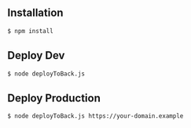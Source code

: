 ## Installation
```bash
$ npm install 
```

## Deploy Dev
```bash
$ node deployToBack.js
```

## Deploy Production
```bash
$ node deployToBack.js https://your-domain.example
```